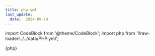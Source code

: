 ```yaml
---
title: php.yml
last_update:
  date:  2024-09-14
---
```

import CodeBlock from '@theme/CodeBlock';
import php from '!!raw-loader!../../data/PHP.yml';

<CodeBlock language="yaml">{php}</CodeBlock>


